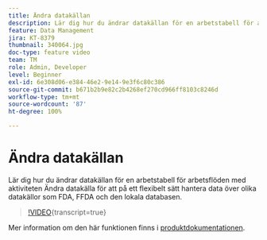 ```yaml
---
title: Ändra datakällan
description: Lär dig hur du ändrar datakällan för en arbetstabell för arbetsflöden med aktiviteten Ändra datakälla för att på ett flexibelt sätt hantera data över olika datakällor som FDA, FFDA och den lokala databasen.
feature: Data Management
jira: KT-8379
thumbnail: 340064.jpg
doc-type: feature video
team: TM
role: Admin, Developer
level: Beginner
exl-id: 6e308d06-e384-46e2-9e14-9e3f6c80c386
source-git-commit: b671b2b9e82c2b4268ef270cd966ff8103c8246d
workflow-type: tm+mt
source-wordcount: '87'
ht-degree: 100%

---
```


# Ändra datakällan

Lär dig hur du ändrar datakällan för en arbetstabell för arbetsflöden med aktiviteten Ändra datakälla för att på ett flexibelt sätt hantera data över olika datakällor som FDA, FFDA och den lokala databasen.

>[!VIDEO](https://video.tv.adobe.com/v/3449534?quality=12&learn=on&captions=swe){transcript=true}

Mer information om den här funktionen finns i [produktdokumentationen](https://experienceleague.adobe.com/docs/campaign/campaign-v8/config/workflows.html?lang=sv#change-data-source-activity).
